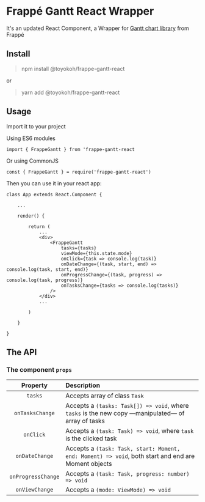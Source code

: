# Frappé Gantt React Wrapper

It's an updated React Component, a Wrapper for [Gantt chart library](https://github.com/frappe/gantt) from Frappé

## Install

> npm install @toyokoh/frappe-gantt-react

or

> yarn add @toyokoh/frappe-gantt-react

## Usage

Import it to your project

Using ES6 modules

`import { FrappeGantt } from 'frappe-gantt-react`

Or using CommonJS

`const { FrappeGantt } = require('frappe-gantt-react')`

Then you can use it in your react app:

    class App extends React.Component {

        ...

        render() {

            return (
                ...
                <div>
                    <FrappeGantt
                        tasks={tasks}
                        viewMode={this.state.mode}
                        onClick={task => console.log(task)}
                        onDateChange={(task, start, end) => console.log(task, start, end)}
                        onProgressChange={(task, progress) => console.log(task, progress)}
                        onTasksChange={tasks => console.log(tasks)}
                    />
                </div>
                ...

            )

        }

    }

## The API

### The component `props`

|      Property      | Description                                                                                         |
| :----------------: | :-------------------------------------------------------------------------------------------------- |
|      `tasks`       | Accepts array of class `Task`                                                                       |
|  `onTasksChange`   | Accepts a `(tasks: Task[]) => void`, where `tasks` is the new copy —manipulated— of array of tasks  |
|     `onClick`      | Accepts a `(task: Task) => void`, where `task` is the clicked task                                  |
|   `onDateChange`   | Accepts a `(task: Task, start: Moment, end: Moment) => void`, both start and end are Moment objects |
| `onProgressChange` | Accepts a `(task: Task, progress: number) => void`                                                  |
|   `onViewChange`   | Accepts a `(mode: ViewMode) => void`                                                                |
